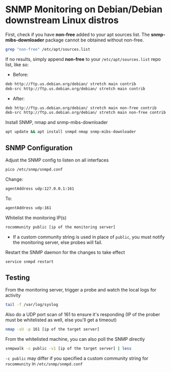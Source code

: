 # SNMP Monitoring on Debian/Debian downstream Linux distros

First, check if you have **non-free** added to your apt sources list.  The **snmp-mibs-downloader** package cannot be obtained without non-free.
```bash
grep "non-free" /etc/apt/sources.list
```

If no results, simply append **non-free** to your `/etc/apt/sources.list` repo list, like so:
- Before:
```bash
deb http://ftp.us.debian.org/debian/ stretch main contrib
deb-src http://ftp.us.debian.org/debian/ stretch main contrib
```

- After:
```bash
deb http://ftp.us.debian.org/debian/ stretch main non-free contrib
deb-src http://ftp.us.debian.org/debian/ stretch main non-free contrib
```

Install SNMP, nmap and snmp-mibs-downloader
```bash
apt update && apt install snmpd nmap snmp-mibs-downloader
```


## SNMP Configuration
Adjust the SNMP config to listen on all interfaces
```bash
pico /etc/snmp/snmpd.conf
```

Change:
```bash
agentAddress udp:127.0.0.1:161
```

To:
```bash
agentAddress udp:161
```

Whitelist the monitoring IP(s)
```bash
rocommunity public [ip of the monitoring server]
```
- If a custom community string is used in place of `public`, you must notify the monitoring server, else probes will fail.

Restart the SNMP daemon for the changes to take effect
```bash
service snmpd restart
```

## Testing
From the monitoring server, trigger a probe and watch the local logs for activity
```bash
tail -f /var/log/syslog
```

Also do a UDP port scan of 161 to ensure it's responding (IP of the prober must be whitelisted as well, else you'll get a timeout)
```bash
nmap -sU -p 161 [ip of the target server]
```

From the whitelisted machine, you can also poll the SNMP directly
```bash
snmpwalk -c public -v1 [ip of the target server] | less
```
`-c public` may differ if you specified a custom community string for `rocommunity` in `/etc/snmp/snmpd.conf`
